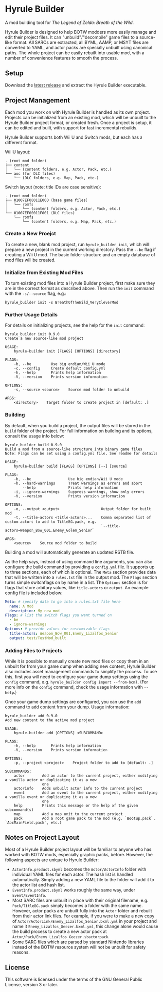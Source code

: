 # Hyrule Builder

A mod building tool for _The Legend of Zelda: Breath of the Wild_.

Hyrule Builder is designed to help BOTW modders more easily manage and edit their project files. It
can "unbuild"/"decompile" game files to a source-like format. All SARCs are extracted, all BYML,
AAMP, or MSYT files are converted to YAML, and actor packs are specially unbuilt using canonical
paths. The whole project can be easily rebuilt into usable mod, with a number of convenience
features to smooth the process.

## Setup

Download the [latest release](https://github.com/NiceneNerd/Hyrule-Builder/releases/latest) and
extract the Hyrule Builder executable.

## Project Management

Each mod you work on with Hyrule Builder is handled as its own project. Projects can be initialized
from an existing mod, which will be unbuilt to the Hyrule Builder project format, or created fresh.
Once a project is setup, it can be edited and built, with support for fast incremental rebuilds.

Hyrule Builder supports both Wii U and Switch mods, but each has a different format.

Wii U layout:

```none
. (root mod folder)
├── content
│   └── (content folders, e.g. Actor, Pack, etc.)
└── aoc (for DLC files)
    └── (DLC folders, e.g. Map, Pack, etc.)
```

Switch layout (note: title IDs are case sensitive):

```none
. (root mod folder)
├── 01007EF00011E000 (base game files)
│   └── romfs
│       └── (content folders, e.g. Actor, Pack, etc.)
└── 01007EF00011F001 (DLC files)
    └── romfs
        └── (content folders, e.g. Map, Pack, etc.)
```

### Create a New Proejct

To create a new, blank mod project, run `hyrule_builder init`, which will prepare a new project in
the current working directory. Pass the `--be` flag if creating a Wii U mod. The basic folder 
structure and an empty database of mod files will be created.

### Initialize from Existing Mod Files

To turn existing mod files into a Hyrule Builder project, first make sure they are in the correct
format as described above. Then run the `init` command with the `-s/--source` flag, e.g.:

`hyrule_builder init -s BreathOfTheWild_VeryCleverMod`

### Further Usage Details

For details on initializing projects, see the help for the `init` command:

```none
hyrule_builder init 0.9.0
Create a new source-like mod project

USAGE:
    hyrule-builder init [FLAGS] [OPTIONS] [directory]

FLAGS:
    -b, --be         Use big endian/Wii U mode
    -c, --config     Create default config.yml
    -h, --help       Prints help information
    -V, --version    Prints version information

OPTIONS:
    -s, --source <source>    Source mod folder to unbuild

ARGS:
    <directory>    Target folder to create project in [default: .]
```

### Building

By default, when you build a project, the output files will be stored in the `build` folder of the
project. For full information on building and its options, consult the usage info below:

```none
hyrule_builder build 0.9.0
Build a mod from a source-like structure into binary game files 
Note: Flags can be set using a config.yml file. See readme for details

USAGE:
    hyrule-builder build [FLAGS] [OPTIONS] [--] [source]

FLAGS:
    -b, --be                 Use big endian/Wii U mode
    -h, --hard-warnings      Treat warnings as errors and abort
        --help               Prints help information
    -i, --ignore-warnings    Suppress warnings, show only errors
    -V, --version            Prints version information

OPTIONS:
    -o, --output <output>                   Output folder for built mod
    -t, --title-actors <title-actors>...    Comma separated list of custom actors to add to TitleBG.pack, e.g.
                                            `--title-actors=Weapon_Bow_001,Enemy_Golem_Senior`

ARGS:
    <source>    Source mod folder to build
```

Building a mod will automatically generate an updated RSTB file.

As the help says, instead of using command line arguments, you can also configure the build command
by providing a `config.yml` file. It supports up to three sections, each of which is optional. The
`Meta` section provides data that will be written into a `rules.txt` file in the output mod. The
`Flags` section turns simple switchflags on by name in a list. The `Options` section is for flags
that store arbitary values, like `title-actors` or `output`. An example config file is included
below:

```yaml
Meta: # specify data to go into a rules.txt file here
  name: A Mod
  description: My new mod
Flags: # list the switch flags you want turned on
  - be
  - ignore-warnings
Options: # provide values for customizable flags
  title-actors: Weapon_Bow_001,Enemy_Lizalfos_Senior
  output: test/TestMod_built
```

### Adding Files to Projects

While it is possible to manually create new mod files or copy them in an unbuilt for from your game
dump when adding new content, Hyrule Builder also includes asset management commands to simplify
the process. To use this, first you will need to configure your game dump settings using the
`config` command, e.g. `hyrule_builder config import --from-bcml`. (For more info on the `config`
command, check the usage information with `--help`.)

Once your game dump settings are configured, you can use the `add` command to add content from your
dump. Usage information:

```none
hyrule_builder add 0.9.0
Add new content to the active mod project

USAGE:
    hyrule-builder add [OPTIONS] <SUBCOMMAND>

FLAGS:
    -h, --help       Prints help information
    -V, --version    Prints version information

OPTIONS:
    -p, --project <project>    Project folder to add to [default: .]

SUBCOMMANDS:
    actor        Add an actor to the current project, either modifying a vanilla actor or duplicating it as a new
                 one
    actorinfo    Adds unbuilt actor info to the current project
    event        Add an event to the current project, either modifying a vanilla event or duplicating it as a new
                 one
    help         Prints this message or the help of the given subcommand(s)
    map          Add a map unit to the current project
    pack         Add a root game pack to the mod (e.g. `Bootup.pack`, `AocMainField.pack`, etc.)
```

## Notes on Project Layout

Most of a Hyrule Builder project layout will be familiar to anyone who has worked with BOTW mods,
especially graphic packs, before. However, the following aspects are unique to Hyrule Builder:

- `ActorInfo.product.sbyml` becomes the `Actor/ActorInfo` folder with individual YAML files for
  each actor. The hash list is handled automatically. Simply adding a new YAML file to the folder
  will add it to the actor list and hash list.
- `EventInfo.product.sbyml` works roughly the same way, under `Event/EventInfo`.
- Most SARC files are unbuilt in place with their original filename, e.g. `Pack/TitleBG.pack`
  simply becomes a folder with the same name. However, actor packs are unbuilt fully into the 
  `Actor` folder and rebuilt from their actor link files. For example, if you were to make a new
  copy of `Actor/ActorLink/Enemy_Lizalfos_Senior.bxml.yml` in your project and name it
  `Enemy_Lizalfos_Geezer.bxml.yml`, this change alone would cause the build process to create a new
  actor pack at `Actor/Pack/Enemy_Lizalfos_Geezer.sbactorpack`.
- Some SARC files which are parsed by standard Nintendo libraries instead of the BOTW resource
  system will not be unbuilt for safety reasons.

## License

This software is licensed under the terms of the GNU General Public License, version 3 or later.
